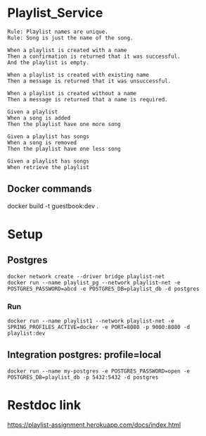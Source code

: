 # Playlist_Service

```
Rule: Playlist names are unique.
Rule: Song is just the name of the song.

When a playlist is created with a name
Then a confirmation is returned that it was successful.
And the playlist is empty.

When a playlist is created with existing name
Then a message is returned that it was unsuccessful.

When a playlist is created without a name
Then a message is returned that a name is required.

Given a playlist
When a song is added
Then the playlist have one more song

Given a playlist has songs
When a song is removed
Then the playlist have one less song

Given a playlist has songs
When retrieve the playlist
```

## Docker commands

docker build -t guestbook:dev .

# Setup
## Postgres
```
docker network create --driver bridge playlist-net
docker run --name playlist_pg --network playlist-net -e POSTGRES_PASSWORD=abcd -e POSTGRES_DB=playlist_db -d postgres
```
### Run
```
docker run --name playlist1 --network playlist-net -e SPRING_PROFILES_ACTIVE=docker -e PORT=8080 -p 9000:8080 -d playlist:dev
```
## Integration postgres: profile=local
```
docker run --name my-postgres -e POSTGRES_PASSWORD=open -e POSTGRES_DB=playlist_db -p 5432:5432 -d postgres
```
# Restdoc link
https://playlist-assignment.herokuapp.com/docs/index.html
